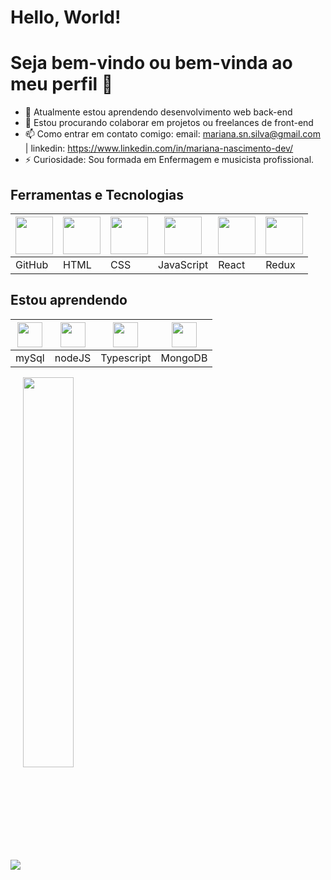 # Hello, World!
# Seja bem-vindo ou bem-vinda ao meu perfil 👋

- 🌱 Atualmente estou aprendendo desenvolvimento web back-end
- 👯 Estou procurando colaborar em projetos ou freelances de front-end
- 📫 Como entrar em contato comigo: email: mariana.sn.silva@gmail.com | linkedin: https://www.linkedin.com/in/mariana-nascimento-dev/
- ⚡ Curiosidade: Sou formada em Enfermagem e musicista profissional.

 <h2>Ferramentas e Tecnologias</h2>
<table>    
  <thead>
       <th><img src="https://cdn.jsdelivr.net/gh/devicons/devicon/icons/git/git-original.svg" width="60" height="60"/></th>
       <th><img src="https://cdn.pixabay.com/photo/2017/08/05/11/16/logo-2582748_960_720.png" width="60" height="60"/></th>
       <th><img src="https://cdn.pixabay.com/photo/2017/08/05/11/16/logo-2582747_960_720.png"  width="60" height="60"/></th>
       <th><img src="https://upload.wikimedia.org/wikipedia/commons/6/6a/JavaScript-logo.png" width="60" height="60"/></th>
       <th><img src="https://cdn.jsdelivr.net/gh/devicons/devicon/icons/react/react-original.svg" width="60" height="60"/></th>
       <th><img src="https://cdn.jsdelivr.net/gh/devicons/devicon/icons/redux/redux-original.svg" width="60" height="60"/></th>
  </thead>
  
  <tbody>
     <tr>
        <td>GitHub</td>
        <td>HTML</td>
        <td>CSS</td>
        <td>JavaScript</td>
        <td>React</td>
        <td>Redux</td>                    
        </tr>
    </tbody>
                    
</table>

          
## Estou aprendendo  

<table>  
   <thead>                
         <th><img src="https://cdn.jsdelivr.net/gh/devicons/devicon/icons/mysql/mysql-original.svg" width="40" height="40"/></th>
         <th><img src="https://cdn.jsdelivr.net/gh/devicons/devicon/icons/nodejs/nodejs-plain-wordmark.svg" width="40" height="40"/></th>                          <th><img src="https://cdn.jsdelivr.net/gh/devicons/devicon/icons/typescript/typescript-plain.svg" width="40" height="40"/></th>
         <th><img src="https://cdn.jsdelivr.net/gh/devicons/devicon/icons/mongodb/mongodb-original.svg" width="40" height="40"/></th>
   </thead>
  
  <tbody>
     <tr>
          <td>mySql</td>
          <td>nodeJS</td>
          <td>Typescript</td>
          <td>MongoDB</td>
     </tr>
    </tbody>
                    
</table>

<picture>
 <img align="center" src="https://github-readme-stats.vercel.app/api?username=MariSIN&theme=synthwave&show_icons=true"/>
</picture>
 <a href="https://github.com/MariSIN/github-readme-stats">
   <img align="center" width="40%" src="https://github-readme-stats.vercel.app/api/top-langs/?username=MariSIN&layout=compact&theme=synthwave"/>
 </a>

          
          
